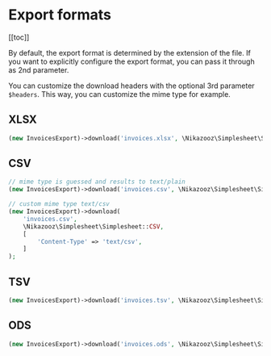 # Export formats

[[toc]]

By default, the export format is determined by the extension of the file. If you want
to explicitly configure the export format, you can pass it through as 2nd parameter.

You can customize the download headers with the optional 3rd parameter `$headers`.
This way, you can customize the mime type for example.


## XLSX

```php
(new InvoicesExport)->download('invoices.xlsx', \Nikazooz\Simplesheet\Simplesheet::XLSX);
```

## CSV

```php
// mime type is guessed and results to text/plain
(new InvoicesExport)->download('invoices.csv', \Nikazooz\Simplesheet\Simplesheet::CSV);

// custom mime type text/csv
(new InvoicesExport)->download(
    'invoices.csv',
    \Nikazooz\Simplesheet\Simplesheet::CSV,
    [
        'Content-Type' => 'text/csv',
    ]
);
```

## TSV

```php
(new InvoicesExport)->download('invoices.tsv', \Nikazooz\Simplesheet\Simplesheet::TSV);
```

## ODS

```php
(new InvoicesExport)->download('invoices.ods', \Nikazooz\Simplesheet\Simplesheet::ODS);
```
